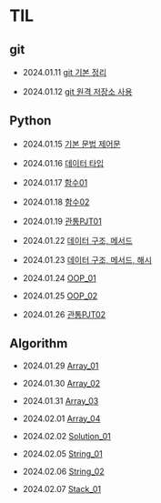 # TIL

## git
- 2024.01.11 [git 기본 정리](./git/2024.01.11_git_base.md)    

- 2024.01.12 [git 원격 저장소 사용](./git/2024.01.12_git_remote.md)    

## Python
- 2024.01.15 [기본 문법 제어문](./git/2024.01.15_Program.md)    

- 2024.01.16 [데이터 타입](./git/2024.01.16_Python02.md)    

- 2024.01.17 [함수01](./git/2024.01.17_Function.md)    

- 2024.01.18 [함수02](./git/2024.01.18_Function2.md)

- 2024.01.19 [관통PJT01](./git/2024.01.19_PJT01.md)

- 2024.01.22 [데이터 구조, 메서드](./git/2024.01.22_Data_Structure.md)

- 2024.01.23 [데이터 구조, 메서드, 해시](./git/2024.01.23_Data_Structure02.md)

- 2024.01.24 [OOP_01](./git/2024.01.24_OOP01.md)

- 2024.01.25 [OOP_02](./git/2024.01.25_OOP02.md)

- 2024.01.26 [관통PJT02](./git/2024.01.26_PJT02.md)

## Algorithm
- 2024.01.29 [Array_01](./git/2024.01.29_Array01.md)

- 2024.01.30 [Array_02](./git/2024.01.30_Array02.md)

- 2024.01.31 [Array_03](./git/2024.01.31_Array03.md)

- 2024.02.01 [Array_04](./git/2024.02.01_Array04.md)

- 2024.02.02 [Solution_01](./git/2024.02.02_Solution01.md)

- 2024.02.05 [String_01](./git/2024.02.05_String01.md)

- 2024.02.06 [String_02](./git/2024.02.06_String02.md)

- 2024.02.07 [Stack_01](./git/2024.02.07_Stack01.md)